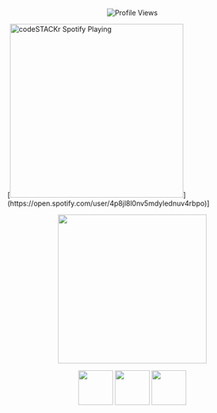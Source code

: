 <br><br><br>
<p align="center">
  <img src="https://komarev.com/ghpvc/?username=D4RKH3ART&label=lovelies&color=AABACE&base=570" alt="Profile Views"/>
</p>
 [<img src="https://{VERCEL_DOMAIN}/api/spotify" alt="codeSTACKr Spotify Playing" width="350" />](https://open.spotify.com/user/4p8jl8l0nv5mdylednuv4rbpo)]
<p align="center">
  <img src="https://file.garden/aFQP9esOHyVvl9zD/argaliakun.png" width="300"/>
</p>
<p align="center">
  <img src="https://file.garden/aFQP9esOHyVvl9zD/panny.png" width="70"/>
  <img src="https://file.garden/aFQP9esOHyVvl9zD/edgy.png" width="70"/>
  <img src="https://file.garden/aFQP9esOHyVvl9zD/gender.png" width="70"/>
</p>
<br><br><br>
